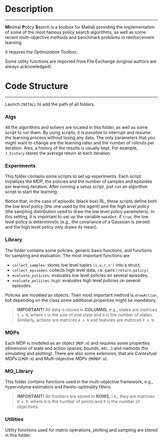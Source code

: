 # Description
-------------

**Mi**nimal **P**olicy **S**earch is a toolbox for Matlab providing the implementation of some of the most famous policy search algorithms, as well as some recent multi-objective methods and benchmark problems in reinforcement learning.

It requires the *Optimization Toolbox*.

Some utility functions are imported from File Exchange (original authors are always acknowledged).


# Code Structure
----------------

Launch `INSTALL` to add the path of all folders.

### Algs
All the algorithms and solvers are located in this folder, as well as some script to run them. By using scripts, it is possible to interrupt and resume the learning process without losing any data.
The only parameters that you might want to change are the learning rates and the number of rollouts per iteration.
Also, a history of the results is usually kept. For example, `J_history` stores the average return at each iteration.

### Experiments
This folder contains some scripts to set up experiments. Each script inizializes the MDP, the policies and the number of samples and episodes per learning iteration.
After running a setup script, just run an algorithm script to start the learning.

Notice that, in the case of episodic (black box) RL, these scripts define both the *low level policy* (the one used by the agent) and the *high level policy* (the sampling distribution used to draw the low level policy parameters).
In this setting, it is important to set up the variable `makeDet`: if `true`, the low level policy is deterministic (e.g., the covariance of a Gaussian is zeroed and the high level policy only draws its mean).

### Library
The folder contains some policies, generic basis functions, and functions for sampling and evaluation. The most important functions are

- `collect_samples`: stores low level tuples `(s,a,r,s')` into a struct,
- `collect_episodes`: collects high level data, i.e. pairs `(return,policy)`,
- `evaluate_policies`: evaluates low level policies on several episodes,
- `evaluate_policies_high`: evaluates high level policies on several episodes.

Policies are modeled as objects. Their most important method is `drawAction`, but depending on the class some additional properties might be mandatory.

> **IMPORTANT!** All data is stored in **COLUMNS**, e.g., states are matrices `S x N`, where `S` is the size of one state and `N` is the number of states. Similarly, actions are matrices `A x N` and features are matrices `F x N`.

### MDPs
Each MDP is modeled as an object (`MDP.m`) and requires some properties (dimension of state and action spaces, bounds, etc...) and methods (for simulating and plotting).
There are also some extension, that are *Contextual MDPs* (`CMDP.m`) and *Multi-objective MDPs* (`MOMDP.m`).

### MO_Library
This folder contains functions used in the multi-objective framework, e.g., hypervolume estimators and Pareto-optimality filters.

> **IMPORTANT!** All frontiers are stored in **ROWS**, i.e., they are matrices `N x R`, where `N` is the number of points and `R` is the number of objectives.

### Utilities
Utility functions used for matrix operations, plotting and sampling are stored in this folder.
